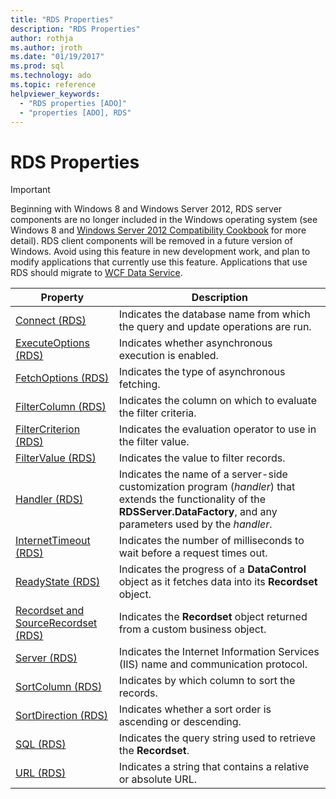 ```yaml
---
title: "RDS Properties"
description: "RDS Properties"
author: rothja
ms.author: jroth
ms.date: "01/19/2017"
ms.prod: sql
ms.technology: ado
ms.topic: reference
helpviewer_keywords:
  - "RDS properties [ADO]"
  - "properties [ADO], RDS"
---
```

# RDS Properties
> [!IMPORTANT]
>  Beginning with Windows 8 and Windows Server 2012, RDS server components are no longer included in the Windows operating system (see Windows 8 and [Windows Server 2012 Compatibility Cookbook](https://www.microsoft.com/download/details.aspx?id=27416) for more detail). RDS client components will be removed in a future version of Windows. Avoid using this feature in new development work, and plan to modify applications that currently use this feature. Applications that use RDS should migrate to [WCF Data Service](/dotnet/framework/wcf/).  
  
|Property|Description|  
|-|-|  
|[Connect (RDS)](./connect-property-rds.md)|Indicates the database name from which the query and update operations are run.|  
|[ExecuteOptions (RDS)](./executeoptions-property-rds.md)|Indicates whether asynchronous execution is enabled.|  
|[FetchOptions (RDS)](./fetchoptions-property-rds.md)|Indicates the type of asynchronous fetching.|  
|[FilterColumn (RDS)](./filtercolumn-property-rds.md)|Indicates the column on which to evaluate the filter criteria.|  
|[FilterCriterion (RDS)](./filtercriterion-property-rds.md)|Indicates the evaluation operator to use in the filter value.|  
|[FilterValue (RDS)](./filtervalue-property-rds.md)|Indicates the value to filter records.|  
|[Handler (RDS)](./handler-property-rds.md)|Indicates the name of a server-side customization program (*handler*) that extends the functionality of the **RDSServer.DataFactory**, and any parameters used by the *handler*.|  
|[InternetTimeout (RDS)](./internettimeout-property-rds.md)|Indicates the number of milliseconds to wait before a request times out.|  
|[ReadyState (RDS)](./readystate-property-rds.md)|Indicates the progress of a **DataControl** object as it fetches data into its **Recordset** object.|  
|[Recordset and SourceRecordset (RDS)](./recordset-sourcerecordset-properties-rds.md)|Indicates the **Recordset** object returned from a custom business object.|  
|[Server (RDS)](./server-property-rds.md)|Indicates the Internet Information Services (IIS) name and communication protocol.|  
|[SortColumn (RDS)](./sortcolumn-property-rds.md)|Indicates by which column to sort the records.|  
|[SortDirection (RDS)](./sortdirection-property-rds.md)|Indicates whether a sort order is ascending or descending.|  
|[SQL (RDS)](./sql-property.md)|Indicates the query string used to retrieve the **Recordset**.|  
|[URL (RDS)](./url-property-rds.md)|Indicates a string that contains a relative or absolute URL.|